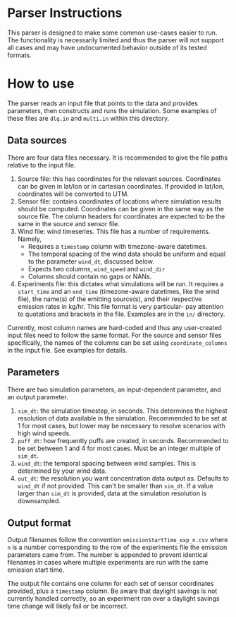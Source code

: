 # Parser Instructions
This parser is designed to make some common use-cases easier to run. The functionality is necessarily limited and thus the parser will not support all cases and may have undocumented behavior outside of its tested formats. 

# How to use
The parser reads an input file that points to the data and provides parameters, then constructs and runs the simulation. Some examples of these files are `dlq.in` and `multi.in` within this directory. 
## Data sources
There are four data files necessary. It is recommended to give the file paths relative to the input file.
1. Source file: this has coordinates for the relevant sources. Coordinates can be given in lat/lon or in cartesian coordinates. If provided in lat/lon, coordinates will be converted to UTM.
2. Sensor file: contains coordinates of locations where simulation results should be computed. Coordinates can be given in the same way as the source file. The column headers for coordinates are expected to be the same in the source and sensor file.
3. Wind file: wind timeseries. This file has a number of requirements. Namely,
    - Requires a `timestamp` column with timezone-aware datetimes. 
    - The temporal spacing of the wind data should be uniform and equal to the parameter `wind_dt`, discussed below. 
    - Expects two columns, `wind_speed` and `wind_dir`
    - Columns should contain no gaps or NANs. 
4. Experiments file: this dictates what simulations will be run. It requires a `start_time` and an `end_time` (timezone-aware datetimes, like the wind file), the name(s) of the emitting source(s), and their respective emission rates in kg/hr. This file format is very particular- pay attention to quotations and brackets in the file. Examples are in the `in/` directory.

Currently, most column names are hard-coded and thus any user-created input files need to follow the same format. For the source and sensor files specifically, the names of the columns can be set using `coordinate_columns` in the input file. See examples for details.

## Parameters
There are two simulation parameters, an input-dependent parameter, and an output parameter.
1. `sim_dt`: the simulation timestep, in seconds. This determines the highest resolution of data available in the simulation. Recommended to be set at 1 for most cases, but lower may be necessary to resolve scenarios with high wind speeds.
2. `puff_dt`: how frequently puffs are created, in seconds. Recommended to be set between 1 and 4 for most cases. Must be an integer multiple of `sim_dt`. 
3. `wind_dt`: the temporal spacing between wind samples. This is determined by your wind data.
4. `out_dt`: the resolution you want concentration data output as. Defaults to `wind_dt` if not provided. This can't be smaller than `sim_dt`. If a value larger than `sim_dt` is provided, data at the simulation resolution is downsampled. 

## Output format
Output filenames follow the convention `emissionStartTime_exp_n.csv` where `n` is a number corresponding to the row of the experiments file the emission parameters came from. The number is appended to prevent identical filenames in cases where multiple experiments are run with the same emission start time.

The output file contains one column for each set of sensor coordinates provided, plus a `timestamp` column. Be aware that daylight savings is not currently handled correctly, so an experiment ran over a daylight savings time change will likely fail or be incorrect.